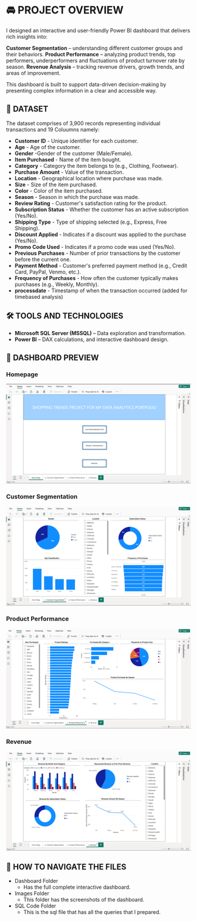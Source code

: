# 🚘 PROJECT OVERVIEW

I designed an interactive and user-friendly Power BI dashboard that delivers rich insights into:

**Customer Segmentation** – understanding different customer groups and their behaviors.
**Product Performance** – analyzing product trends, top performers, underperformers and fluctuations of product turnover rate  by season.
**Revenue Analysis** – tracking revenue drivers, growth trends, and areas of improvement.

This dashboard is built to support data-driven decision-making by presenting complex information in a clear and accessible way.


## 📌 DATASET
The dataset comprises of 3,900 records representing individual transactions and 19 Coluumns namely:
- **Customer ID** - Unique identifier for each customer. 
- **Age** - Age of the customer.
- **Gender** -Gender of the customer (Male/Female).
- **Item Purchased** - Name of the item bought.
- **Category** - Category the item belongs to (e.g., Clothing, Footwear).
- **Purchase Amount** - Value of the transaction.
- **Location** - Geographical location where purchase was made.
- **Size** - Size of the item purchased.
- **Color** - Color of the item purchased.
- **Season** - Season in which the purchase was made.
- **Review Rating** - Customer's satisfaction rating for the product.
- **Subscription Status** - Whether the customer has an active subscription (Yes/No).
- **Shipping Type** - Type of shipping selected (e.g., Express, Free Shipping).
- **Discount Applied** - Indicates if a discount was applied to the purchase (Yes/No). 
- **Promo Code Used** - Indicates if a promo code was used (Yes/No).
- **Previous Purchases** -  Number of prior transactions by the customer before the current one.
- **Payment Method** - Customer's preferred payment method (e.g., Credit Card, PayPal, Venmo, etc.).
- **Frequency of Purchases** - How often the customer typically makes purchases (e.g., Weekly, Monthly).
- **processdate** - Timestamp of when the transaction occurred (added for timebased analysis)

## 🛠 TOOLS AND TECHNOLOGIES
- **Microsoft SQL Server (MSSQL)** – Data exploration and transformation.
- **Power BI** – DAX calculations, and interactive dashboard design.

## 📸 DASHBOARD PREVIEW
 ### Homepage
![Dashboard](https://github.com/asavelangwenya/Shopping-Trends./blob/main/Images/Homepage.png)

 ### Customer Segmentation
 ![Dashboard](https://github.com/asavelangwenya/Shopping-Trends./blob/main/Images/Customer%20Segmentation.png)
 
 ### Product Performance
 ![Dashboard]( https://github.com/asavelangwenya/Shopping-Trends./blob/main/Images/Product%20Performance.png)

 ### Revenue
 ![Dashboard]( https://github.com/asavelangwenya/Shopping-Trends./blob/main/Images/Revenue.png)

## 📁 HOW TO NAVIGATE THE FILES
- Dashboard Folder
     - Has the full complete interactive dashboard.
- Images Folder
     - This folder has the screenshots of the dashboard.
- SQL Code Folder
     - This is the sql file that has all the queries that I prepared.
  
